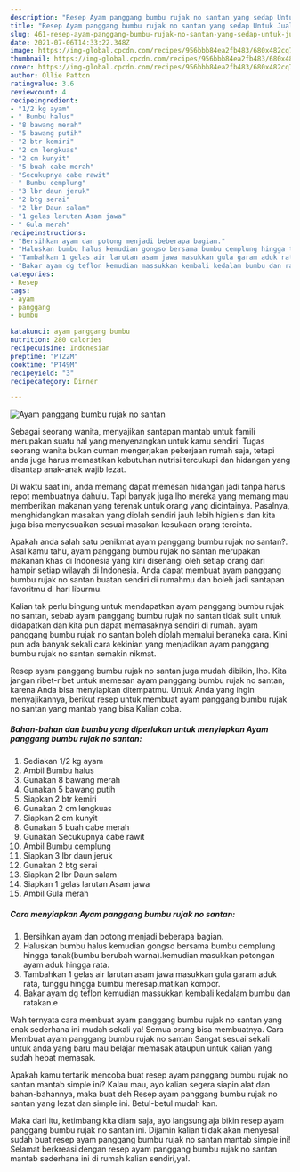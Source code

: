 ```yaml
---
description: "Resep Ayam panggang bumbu rujak no santan yang sedap Untuk Jualan"
title: "Resep Ayam panggang bumbu rujak no santan yang sedap Untuk Jualan"
slug: 461-resep-ayam-panggang-bumbu-rujak-no-santan-yang-sedap-untuk-jualan
date: 2021-07-06T14:33:22.348Z
image: https://img-global.cpcdn.com/recipes/956bbb84ea2fb483/680x482cq70/ayam-panggang-bumbu-rujak-no-santan-foto-resep-utama.jpg
thumbnail: https://img-global.cpcdn.com/recipes/956bbb84ea2fb483/680x482cq70/ayam-panggang-bumbu-rujak-no-santan-foto-resep-utama.jpg
cover: https://img-global.cpcdn.com/recipes/956bbb84ea2fb483/680x482cq70/ayam-panggang-bumbu-rujak-no-santan-foto-resep-utama.jpg
author: Ollie Patton
ratingvalue: 3.6
reviewcount: 4
recipeingredient:
- "1/2 kg ayam"
- " Bumbu halus"
- "8 bawang merah"
- "5 bawang putih"
- "2 btr kemiri"
- "2 cm lengkuas"
- "2 cm kunyit"
- "5 buah cabe merah"
- "Secukupnya cabe rawit"
- " Bumbu cemplung"
- "3 lbr daun jeruk"
- "2 btg serai"
- "2 lbr Daun salam"
- "1 gelas larutan Asam jawa"
- " Gula merah"
recipeinstructions:
- "Bersihkan ayam dan potong menjadi beberapa bagian."
- "Haluskan bumbu halus kemudian gongso bersama bumbu cemplung hingga tanak(bumbu berubah warna).kemudian masukkan potongan ayam aduk hingga rata."
- "Tambahkan 1 gelas air larutan asam jawa masukkan gula garam aduk rata, tunggu hingga bumbu meresap.matikan kompor."
- "Bakar ayam dg teflon kemudian massukkan kembali kedalam bumbu dan ratakan.e"
categories:
- Resep
tags:
- ayam
- panggang
- bumbu

katakunci: ayam panggang bumbu 
nutrition: 280 calories
recipecuisine: Indonesian
preptime: "PT22M"
cooktime: "PT49M"
recipeyield: "3"
recipecategory: Dinner

---
```



![Ayam panggang bumbu rujak no santan](https://img-global.cpcdn.com/recipes/956bbb84ea2fb483/680x482cq70/ayam-panggang-bumbu-rujak-no-santan-foto-resep-utama.jpg)

Sebagai seorang wanita, menyajikan santapan mantab untuk famili merupakan suatu hal yang menyenangkan untuk kamu sendiri. Tugas seorang  wanita bukan cuman mengerjakan pekerjaan rumah saja, tetapi anda juga harus memastikan kebutuhan nutrisi tercukupi dan hidangan yang disantap anak-anak wajib lezat.

Di waktu  saat ini, anda memang dapat memesan hidangan jadi tanpa harus repot membuatnya dahulu. Tapi banyak juga lho mereka yang memang mau memberikan makanan yang terenak untuk orang yang dicintainya. Pasalnya, menghidangkan masakan yang diolah sendiri jauh lebih higienis dan kita juga bisa menyesuaikan sesuai masakan kesukaan orang tercinta. 



Apakah anda salah satu penikmat ayam panggang bumbu rujak no santan?. Asal kamu tahu, ayam panggang bumbu rujak no santan merupakan makanan khas di Indonesia yang kini disenangi oleh setiap orang dari hampir setiap wilayah di Indonesia. Anda dapat membuat ayam panggang bumbu rujak no santan buatan sendiri di rumahmu dan boleh jadi santapan favoritmu di hari liburmu.

Kalian tak perlu bingung untuk mendapatkan ayam panggang bumbu rujak no santan, sebab ayam panggang bumbu rujak no santan tidak sulit untuk didapatkan dan kita pun dapat memasaknya sendiri di rumah. ayam panggang bumbu rujak no santan boleh diolah memalui beraneka cara. Kini pun ada banyak sekali cara kekinian yang menjadikan ayam panggang bumbu rujak no santan semakin nikmat.

Resep ayam panggang bumbu rujak no santan juga mudah dibikin, lho. Kita jangan ribet-ribet untuk memesan ayam panggang bumbu rujak no santan, karena Anda bisa menyiapkan ditempatmu. Untuk Anda yang ingin menyajikannya, berikut resep untuk membuat ayam panggang bumbu rujak no santan yang mantab yang bisa Kalian coba.

<!--inarticleads1-->

##### Bahan-bahan dan bumbu yang diperlukan untuk menyiapkan Ayam panggang bumbu rujak no santan:

1. Sediakan 1/2 kg ayam
1. Ambil  Bumbu halus
1. Gunakan 8 bawang merah
1. Gunakan 5 bawang putih
1. Siapkan 2 btr kemiri
1. Gunakan 2 cm lengkuas
1. Siapkan 2 cm kunyit
1. Gunakan 5 buah cabe merah
1. Gunakan Secukupnya cabe rawit
1. Ambil  Bumbu cemplung
1. Siapkan 3 lbr daun jeruk
1. Gunakan 2 btg serai
1. Siapkan 2 lbr Daun salam
1. Siapkan 1 gelas larutan Asam jawa
1. Ambil  Gula merah




<!--inarticleads2-->

##### Cara menyiapkan Ayam panggang bumbu rujak no santan:

1. Bersihkan ayam dan potong menjadi beberapa bagian.
1. Haluskan bumbu halus kemudian gongso bersama bumbu cemplung hingga tanak(bumbu berubah warna).kemudian masukkan potongan ayam aduk hingga rata.
1. Tambahkan 1 gelas air larutan asam jawa masukkan gula garam aduk rata, tunggu hingga bumbu meresap.matikan kompor.
1. Bakar ayam dg teflon kemudian massukkan kembali kedalam bumbu dan ratakan.e




Wah ternyata cara membuat ayam panggang bumbu rujak no santan yang enak sederhana ini mudah sekali ya! Semua orang bisa membuatnya. Cara Membuat ayam panggang bumbu rujak no santan Sangat sesuai sekali untuk anda yang baru mau belajar memasak ataupun untuk kalian yang sudah hebat memasak.

Apakah kamu tertarik mencoba buat resep ayam panggang bumbu rujak no santan mantab simple ini? Kalau mau, ayo kalian segera siapin alat dan bahan-bahannya, maka buat deh Resep ayam panggang bumbu rujak no santan yang lezat dan simple ini. Betul-betul mudah kan. 

Maka dari itu, ketimbang kita diam saja, ayo langsung aja bikin resep ayam panggang bumbu rujak no santan ini. Dijamin kalian tiidak akan menyesal sudah buat resep ayam panggang bumbu rujak no santan mantab simple ini! Selamat berkreasi dengan resep ayam panggang bumbu rujak no santan mantab sederhana ini di rumah kalian sendiri,ya!.

